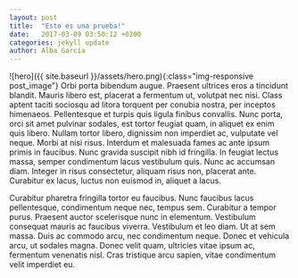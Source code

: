 ```yaml
---
layout: post
title:  "Esto es una prueba!"
date:   2017-03-09 03:50:12 +0200
categories: jekyll update
author: Alba García
---
```


![hero]({{ site.baseurl }}/assets/hero.png){:class="img-responsive post_image"}
Orbi porta bibendum augue. Praesent ultrices eros a tincidunt blandit. Mauris libero est, placerat a fermentum ut, volutpat nec nisi. Class aptent taciti sociosqu ad litora torquent per conubia nostra, per inceptos himenaeos. Pellentesque et turpis quis ligula finibus convallis. Nunc porta, orci sit amet pulvinar sodales, est tortor feugiat quam, in aliquet ex enim quis libero. Nullam tortor libero, dignissim non imperdiet ac, vulputate vel neque. Morbi at nisi risus. Interdum et malesuada fames ac ante ipsum primis in faucibus. Nunc gravida suscipit nibh id fringilla. In feugiat lectus massa, semper condimentum lacus vestibulum quis. Nunc ac accumsan diam. Integer in risus consectetur, aliquam risus non, placerat ante. Curabitur ex lacus, luctus non euismod in, aliquet a lacus.

Curabitur pharetra fringilla tortor eu faucibus. Nunc faucibus lacus pellentesque, condimentum neque nec, tempus sem. Curabitur a tempor purus. Praesent auctor scelerisque nunc in elementum. Vestibulum consequat mauris ac faucibus viverra. Vestibulum et leo diam. Ut at sem massa. Duis ac commodo arcu, nec condimentum neque. Donec et vehicula arcu, ut sodales magna. Donec velit quam, ultricies vitae ipsum ac, fermentum venenatis nisl. Cras tristique arcu sapien, vitae condimentum velit imperdiet eu.

